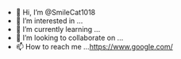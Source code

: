 - 👋 Hi, I’m @SmileCat1018
- 👀 I’m interested in ...
- 🌱 I’m currently learning ...
- 💞️ I’m looking to collaborate on ...
- 📫 How to reach me ...https://www.google.com/

<!---
SmileCat1018/SmileCat1018 is a ✨ special ✨ repository because its `README.md` (this file) appears on your GitHub profile.
You can click the Preview link to take a look at your changes.
--->
